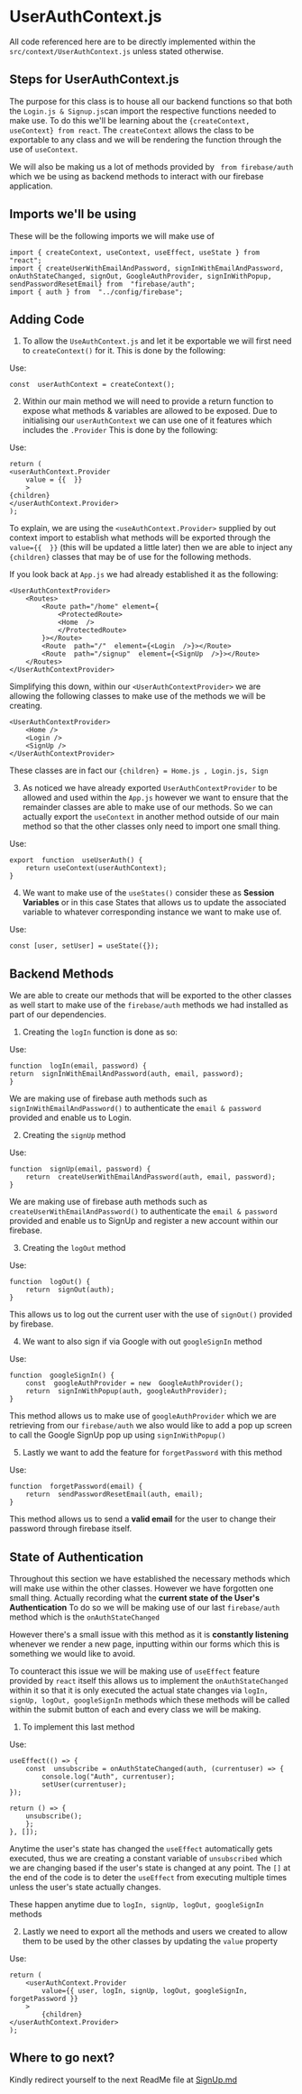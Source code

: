 

# UserAuthContext.js
All code referenced here are to be directly implemented within the `src/context/UserAuthContext.js` unless stated otherwise.

## Steps for UserAuthContext.js
The purpose for this class is to house all our backend functions so that both the `Login.js & Signup.js`can import the respective functions needed to make use. To do this we'll be learning about the `{createContext, useContext} from react`. The `createContext` allows the class to be exportable to any class and we will be rendering the function through the use of `useContext`.

We will also be making us a lot of methods provided by ` from firebase/auth` which we be using as backend methods to interact with our firebase application. 

## Imports we'll be using

These will be the following imports we will make use of
  

    import { createContext, useContext, useEffect, useState } from  "react";
    import { createUserWithEmailAndPassword, signInWithEmailAndPassword, onAuthStateChanged, signOut, GoogleAuthProvider, signInWithPopup, sendPasswordResetEmail} from  "firebase/auth";
    import { auth } from  "../config/firebase";


## Adding Code

 1. To allow the `UseAuthContext.js` and let it be exportable we will first need to `createContext()` for it. This is done by the following:

Use:

    const  userAuthContext = createContext();

 
 2. Within our main method we will need to provide a return function to expose what methods & variables are allowed to be exposed. Due to initialising our `userAuthContext` we can use one of it features which includes the `.Provider` This is done by the following:

Use:

    return (
    <userAuthContext.Provider
	    value = {{  }}
	    >
    {children}
    </userAuthContext.Provider>
    );

To explain, we are using the `<useAuthContext.Provider>` supplied by out context import to establish what methods will be exported through the `value={{  }}` (this will be updated a little later) then we are able to inject any `{children}` classes that may be of use for the following methods.

If you look back at `App.js` we had already established it as the following:

    <UserAuthContextProvider>
	    <Routes>
		    <Route path="/home" element={
			    <ProtectedRoute>
			    <Home  />
			    </ProtectedRoute>
		    }></Route>
		    <Route  path="/"  element={<Login  />}></Route>
		    <Route  path="/signup"  element={<SignUp  />}></Route>
		</Routes>
    </UserAuthContextProvider>

Simplifying this down, within  our `<UserAuthContextProvider>` we are allowing the following classes to make use of the methods we will be creating. 

    <UserAuthContextProvider>
	    <Home />
	    <Login />
	    <SignUp />
    </UserAuthContextProvider>

These classes are in fact our `{children} = Home.js , Login.js, Sign`

 3.  As noticed we have already exported `UserAuthContextProvider` to be allowed and used within the `App.js` however we want to ensure that the remainder classes are able to make use of our methods. So we can actually export the `useContext` in another method outside of our main method so that the other classes only need to import one small thing.

Use:

    export  function  useUserAuth() {
	    return useContext(userAuthContext);
    }

4. We want to make use of the `useStates()` consider these as **Session Variables** or in this case States that allows us to update the associated variable to whatever corresponding instance we want to make use of.

Use:

    const [user, setUser] = useState({});


## Backend Methods

We are able to create our methods that will be exported to the other classes as well start to make use of the `firebase/auth` methods we had installed as part of our dependencies.

 1. Creating the `logIn` function is done as so:

Use: 

    function  logIn(email, password) {
    return  signInWithEmailAndPassword(auth, email, password);
    }

We are making use of firebase auth methods such as `signInWithEmailAndPassword()` to authenticate the `email & password` provided and enable us to Login.

2. Creating the `signUp` method

Use:

    function  signUp(email, password) {
	    return  createUserWithEmailAndPassword(auth, email, password);
    }


We are making use of firebase auth methods such as `createUserWithEmailAndPassword()` to authenticate the `email & password` provided and enable us to SignUp and register a new account within our firebase.

3. Creating the `logOut` method

Use:

    function  logOut() {
	    return  signOut(auth);
    }

This allows us to log out the current user with the use of `signOut()` provided by firebase.

4. We want to also sign if via Google with out `googleSignIn` method

Use:

    function  googleSignIn() {
	    const  googleAuthProvider = new  GoogleAuthProvider();
	    return  signInWithPopup(auth, googleAuthProvider);
    }

This method allows us to make use of `googleAuthProvider` which we are retrieving from our `firebase/auth` we also would like to add a pop up screen to call the Google SignUp pop up using `signInWithPopup()`

5. Lastly we want to add the feature for `forgetPassword` with this method

Use:

    function  forgetPassword(email) {
	    return  sendPasswordResetEmail(auth, email);
    }

This method allows us to send a **valid email** for the user to change their password through firebase itself.

## State of Authentication

Throughout this section we have established the necessary methods which will make use within the other classes. However we have forgotten one small thing. Actually recording what the **current state of the User's Authentication** To do so we will be making use of our last `firebase/auth` method which is the `onAuthStateChanged`

However there's a small issue with this method as it is **constantly listening** whenever we render a new page, inputting within our forms which this is something we would like to avoid.

To counteract this issue we will be making use of `useEffect` feature provided by `react` itself this allows us to implement the `onAuthStateChanged` within it so that it is only executed the actual state changes via `logIn, signUp, logOut, googleSignIn` methods which these methods will be called within the submit button of each and every class we will be making.

 1. To implement this last method

Use:

    useEffect(() => {
	    const  unsubscribe = onAuthStateChanged(auth, (currentuser) => {
		    console.log("Auth", currentuser);
		    setUser(currentuser);
    });
      
    return () => {
	    unsubscribe();
	    };
    }, []);

Anytime the user's state has changed the `useEffect` automatically gets executed, thus we are creating a constant variable of `unsubscribed` which we are changing based if the user's state is changed at any point. The `[]` at the end of the code is to deter the `useEffect` from executing multiple times unless the user's state actually changes.

These happen anytime due to `logIn, signUp, logOut, googleSignIn` methods
 
2. Lastly we need to export all the methods and users we created to allow them to be used by the other classes by updating the `value` property

Use:

    return (
	    <userAuthContext.Provider
		    value={{ user, logIn, signUp, logOut, googleSignIn, forgetPassword }}
	    >
		    {children}
    </userAuthContext.Provider>
    );

## Where to go next?

Kindly redirect yourself to the next ReadMe file at 
[SignUp.md](https://github.com/LiamCurmideGray/mobile-single-sign-on/blob/main/src/readMeFolder/ReadMeComponents/Signup.md)
